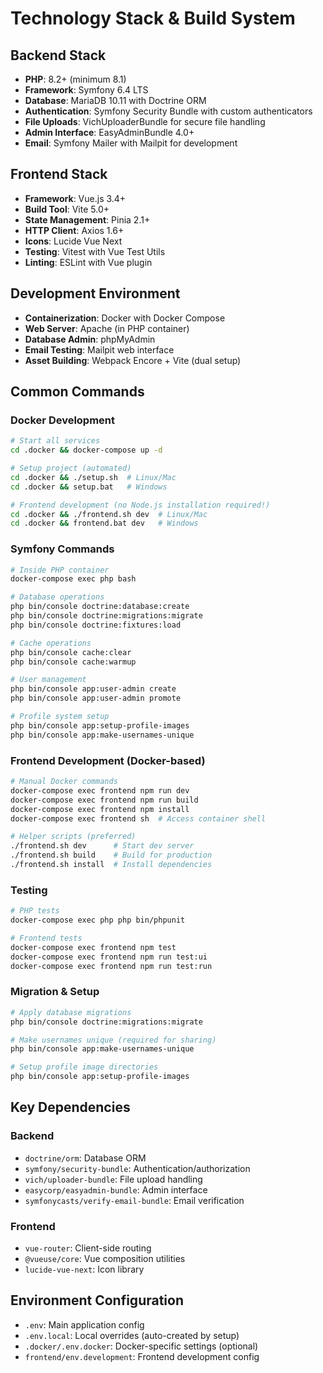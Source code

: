 # Technology Stack & Build System

## Backend Stack

- **PHP**: 8.2+ (minimum 8.1)
- **Framework**: Symfony 6.4 LTS
- **Database**: MariaDB 10.11 with Doctrine ORM
- **Authentication**: Symfony Security Bundle with custom authenticators
- **File Uploads**: VichUploaderBundle for secure file handling
- **Admin Interface**: EasyAdminBundle 4.0+
- **Email**: Symfony Mailer with Mailpit for development

## Frontend Stack

- **Framework**: Vue.js 3.4+
- **Build Tool**: Vite 5.0+
- **State Management**: Pinia 2.1+
- **HTTP Client**: Axios 1.6+
- **Icons**: Lucide Vue Next
- **Testing**: Vitest with Vue Test Utils
- **Linting**: ESLint with Vue plugin

## Development Environment

- **Containerization**: Docker with Docker Compose
- **Web Server**: Apache (in PHP container)
- **Database Admin**: phpMyAdmin
- **Email Testing**: Mailpit web interface
- **Asset Building**: Webpack Encore + Vite (dual setup)

## Common Commands

### Docker Development
```bash
# Start all services
cd .docker && docker-compose up -d

# Setup project (automated)
cd .docker && ./setup.sh  # Linux/Mac
cd .docker && setup.bat   # Windows

# Frontend development (no Node.js installation required!)
cd .docker && ./frontend.sh dev  # Linux/Mac
cd .docker && frontend.bat dev   # Windows
```

### Symfony Commands
```bash
# Inside PHP container
docker-compose exec php bash

# Database operations
php bin/console doctrine:database:create
php bin/console doctrine:migrations:migrate
php bin/console doctrine:fixtures:load

# Cache operations
php bin/console cache:clear
php bin/console cache:warmup

# User management
php bin/console app:user-admin create
php bin/console app:user-admin promote

# Profile system setup
php bin/console app:setup-profile-images
php bin/console app:make-usernames-unique
```

### Frontend Development (Docker-based)
```bash
# Manual Docker commands
docker-compose exec frontend npm run dev
docker-compose exec frontend npm run build
docker-compose exec frontend npm install
docker-compose exec frontend sh  # Access container shell

# Helper scripts (preferred)
./frontend.sh dev      # Start dev server
./frontend.sh build    # Build for production
./frontend.sh install  # Install dependencies
```

### Testing
```bash
# PHP tests
docker-compose exec php php bin/phpunit

# Frontend tests
docker-compose exec frontend npm test
docker-compose exec frontend npm run test:ui
docker-compose exec frontend npm run test:run
```

### Migration & Setup
```bash
# Apply database migrations
php bin/console doctrine:migrations:migrate

# Make usernames unique (required for sharing)
php bin/console app:make-usernames-unique

# Setup profile image directories
php bin/console app:setup-profile-images
```

## Key Dependencies

### Backend
- `doctrine/orm`: Database ORM
- `symfony/security-bundle`: Authentication/authorization
- `vich/uploader-bundle`: File upload handling
- `easycorp/easyadmin-bundle`: Admin interface
- `symfonycasts/verify-email-bundle`: Email verification

### Frontend
- `vue-router`: Client-side routing
- `@vueuse/core`: Vue composition utilities
- `lucide-vue-next`: Icon library

## Environment Configuration

- `.env`: Main application config
- `.env.local`: Local overrides (auto-created by setup)
- `.docker/.env.docker`: Docker-specific settings (optional)
- `frontend/env.development`: Frontend development config